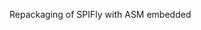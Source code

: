 <!-- Copyright Vespa.ai. Licensed under the terms of the Apache 2.0 license. See LICENSE in the project root. -->
Repackaging of SPIFly with ASM embedded
